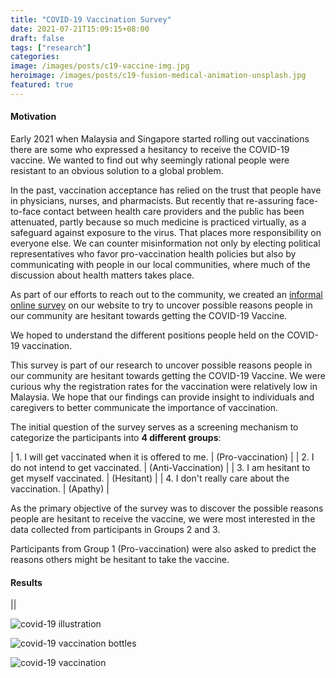```yaml
---
title: "COVID-19 Vaccination Survey"
date: 2021-07-21T15:09:15+08:00
draft: false
tags: ["research"]
categories:
image: /images/posts/c19-vaccine-img.jpg
heroimage: /images/posts/c19-fusion-medical-animation-unsplash.jpg
featured: true
---
```


#### Motivation

Early 2021 when Malaysia and Singapore started rolling out vaccinations there are some who expressed a hesitancy to receive the COVID-19 vaccine. We wanted to find out why seemingly rational people were resistant to an obvious solution to a global problem.

In the past, vaccination acceptance has relied on the trust that people have in physicians, nurses, and pharmacists. But recently that re-assuring face-to-face contact between health care providers and the public has been attenuated, partly because so much medicine is practiced virtually, as a safeguard against exposure to the virus. That places more responsibility on everyone else. We can counter misinformation not only by electing political representatives who favor pro-vaccination health policies but also by communicating with people in our local communities, where much of the discussion about health matters takes place.

As part of our efforts to reach out to the community, we created an [informal online survey](/https://vaccination.komunity.design/) on our website to try to uncover possible reasons people in our community are hesitant towards getting the COVID-19 Vaccine.

We hoped to understand the different positions people held on the COVID-19 vaccination.

This survey is part of our research to uncover possible reasons people in our community are hesitant towards getting the COVID-19 Vaccine. We were curious why the registration rates for the vaccination were relatively low in Malaysia. We hope that our findings can provide insight to individuals and caregivers to better communicate the importance of vaccination.

The initial question of the survey serves as a screening mechanism to categorize 
the participants into **4 different groups**:



| 1. I will get vaccinated when it is offered to me. 	| (Pro-vaccination)  |
| 2. I do not intend to get vaccinated.			  		| (Anti-Vaccination) |
| 3. I am hesitant to get myself vaccinated.		  	| (Hesitant)         |
| 4. I don't really care about the vaccination.	  		| (Apathy)           |


As the primary objective of the survey was to discover the possible reasons people 
are hesitant to receive the vaccine, we were most interested in the data collected 
from participants in Groups 2 and 3.

Participants from Group 1 (Pro-vaccination) were also asked to predict the reasons 
others might be hesitant to take the vaccine.

#### Results



||

![covid-19 illustration](/images/posts/c19-covid-large.jpg)

![covid-19 vaccination bottles](/images/posts/c19-daniel-schludi-unsplash.jpg "Photo by Daniel Schludi on Unsplash")

![covid-19 vaccination](/images/posts/c19-cdc-unsplash.jpg "Photo by CDC on Unsplash")
